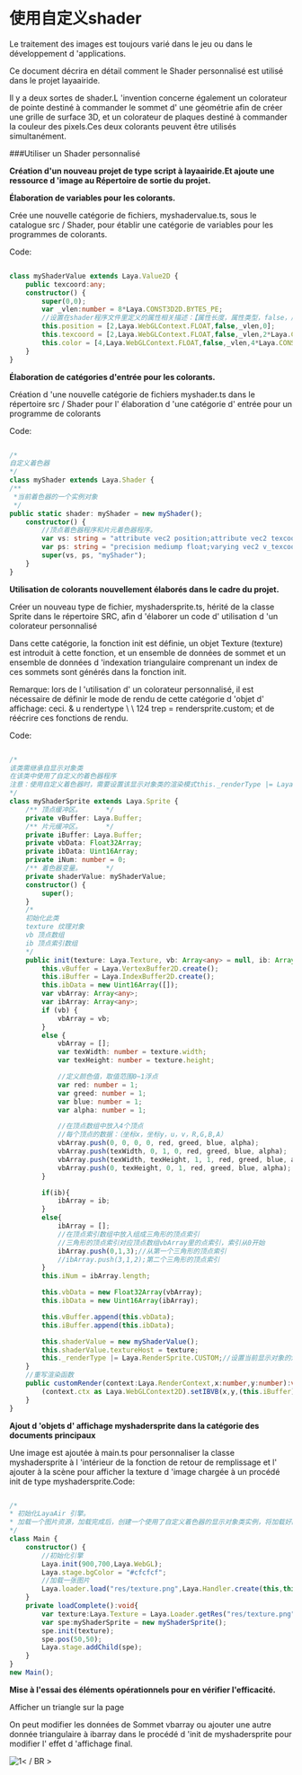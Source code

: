 # 使用自定义shader

Le traitement des images est toujours varié dans le jeu ou dans le développement d 'applications.

Ce document décrira en détail comment le Shader personnalisé est utilisé dans le projet layaairide.

Il y a deux sortes de shader.L 'invention concerne également un colorateur de pointe destiné à commander le sommet d' une géométrie afin de créer une grille de surface 3D, et un colorateur de plaques destiné à commander la couleur des pixels.Ces deux colorants peuvent être utilisés simultanément.

###Utiliser un Shader personnalisé

**Création d'un nouveau projet de type script à layaairide.Et ajoute une ressource d 'image au Répertoire de sortie du projet.**

**Élaboration de variables pour les colorants.**

Crée une nouvelle catégorie de fichiers, myshadervalue.ts, sous le catalogue src / Shader, pour établir une catégorie de variables pour les programmes de colorants.

Code:


```typescript

class myShaderValue extends Laya.Value2D {
    public texcoord:any;
    constructor() {
        super(0,0);
        var _vlen:number = 8*Laya.CONST3D2D.BYTES_PE;
        //设置在shader程序文件里定义的属性相关描述：【属性长度，属性类型，false，属性起始位置索引*CONST3D2D.BYTES_PE】
        this.position = [2,Laya.WebGLContext.FLOAT,false,_vlen,0];
        this.texcoord = [2,Laya.WebGLContext.FLOAT,false,_vlen,2*Laya.CONST3D2D.BYTES_PE];
        this.color = [4,Laya.WebGLContext.FLOAT,false,_vlen,4*Laya.CONST3D2D.BYTES_PE];
    }
}
```


**Élaboration de catégories d'entrée pour les colorants.**

Création d 'une nouvelle catégorie de fichiers myshader.ts dans le répertoire src / Shader pour l' élaboration d 'une catégorie d' entrée pour un programme de colorants

Code:


```typescript

/*
自定义着色器
*/
class myShader extends Laya.Shader {
/**
 *当前着色器的一个实例对象 
 */
public static shader: myShader = new myShader();
    constructor() {
        //顶点着色器程序和片元着色器程序。
        var vs: string = "attribute vec2 position;attribute vec2 texcoord;attribute vec4 color;uniform vec2 size;uniform mat4 mmat;varying vec2 v_texcoord;varying vec4 v_color;void main(){vec4 pos =mmat*vec4(position.x,position.y,0,1);gl_Position = vec4((pos.x/size.x-0.5)*2.0, (0.5-pos.y/size.y)*2.0, pos.z, 1.0);v_color = color;v_texcoord = texcoord;}"
        var ps: string = "precision mediump float;varying vec2 v_texcoord;varying vec4 v_color;uniform sampler2D texture;void main(){vec4 t_color = texture2D(texture, v_texcoord);gl_FragColor = t_color.rgba * v_color.rgba;}";
        super(vs, ps, "myShader");
    }
}
```


**Utilisation de colorants nouvellement élaborés dans le cadre du projet.**

Créer un nouveau type de fichier, myshadersprite.ts, hérité de la classe Sprite dans le répertoire SRC, afin d 'élaborer un code d' utilisation d 'un colorateur personnalisé

Dans cette catégorie, la fonction init est définie, un objet Texture (texture) est introduit à cette fonction, et un ensemble de données de sommet et un ensemble de données d 'indexation triangulaire comprenant un index de ces sommets sont générés dans la fonction init.

Remarque: lors de l 'utilisation d' un colorateur personnalisé, il est nécessaire de définir le mode de rendu de cette catégorie d 'objet d' affichage: ceci. & u rendertype \ \ 124 trep = rendersprite.custom; et de réécrire ces fonctions de rendu.

Code:


```typescript

/*
该类需继承自显示对象类
在该类中使用了自定义的着色器程序
注意：使用自定义着色器时，需要设置该显示对象类的渲染模式this._renderType |= Laya.RenderSprite.CUSTOM;并且需要重写该类的渲染处理函数
*/
class myShaderSprite extends Laya.Sprite {
    /** 顶点缓冲区。      */
    private vBuffer: Laya.Buffer;
    /** 片元缓冲区。      */
    private iBuffer: Laya.Buffer;
    private vbData: Float32Array;
    private ibData: Uint16Array;
    private iNum: number = 0;
    /** 着色器变量。      */
    private shaderValue: myShaderValue;
    constructor() {
        super();
    }
    /*
    初始化此类
    texture 纹理对象
    vb 顶点数组
    ib 顶点索引数组
    */
    public init(texture: Laya.Texture, vb: Array<any> = null, ib: Array<any> = null): void {
        this.vBuffer = Laya.VertexBuffer2D.create();
        this.iBuffer = Laya.IndexBuffer2D.create();
        this.ibData = new Uint16Array([]);
        var vbArray: Array<any>;
        var ibArray: Array<any>;
        if (vb) {
            vbArray = vb;
        }
        else {
            vbArray = [];
            var texWidth: number = texture.width;
            var texHeight: number = texture.height;

            //定义颜色值，取值范围0~1浮点
            var red: number = 1;
            var greed: number = 1;
            var blue: number = 1;
            var alpha: number = 1;

            //在顶点数组中放入4个顶点
            //每个顶点的数据：（坐标x，坐标y，u，v，R,G,B,A）
            vbArray.push(0, 0, 0, 0, red, greed, blue, alpha);
            vbArray.push(texWidth, 0, 1, 0, red, greed, blue, alpha);
            vbArray.push(texWidth, texHeight, 1, 1, red, greed, blue, alpha);
            vbArray.push(0, texHeight, 0, 1, red, greed, blue, alpha);
        }

        if(ib){
            ibArray = ib;
        }
        else{
            ibArray = [];
            //在顶点索引数组中放入组成三角形的顶点索引
            //三角形的顶点索引对应顶点数组vbArray里的点索引，索引从0开始
            ibArray.push(0,1,3);//从第一个三角形的顶点索引
            //ibArray.push(3,1,2);第二个三角形的顶点索引
        }
        this.iNum = ibArray.length;

        this.vbData = new Float32Array(vbArray);
        this.ibData = new Uint16Array(ibArray);

        this.vBuffer.append(this.vbData);
        this.iBuffer.append(this.ibData);

        this.shaderValue = new myShaderValue();
        this.shaderValue.textureHost = texture;
        this._renderType |= Laya.RenderSprite.CUSTOM;//设置当前显示对象的渲染模式为自定义渲染模式
    }
    //重写渲染函数
    public customRender(context:Laya.RenderContext,x:number,y:number):void{
        (context.ctx as Laya.WebGLContext2D).setIBVB(x,y,(this.iBuffer) as Laya.IndexBuffer2D,(this.vBuffer) as Laya.VertexBuffer2D,this.iNum,null,myShader.shader,this.shaderValue,0,0);
    }
}
```


**Ajout d 'objets d' affichage myshadersprite dans la catégorie des documents principaux**

Une image est ajoutée à main.ts pour personnaliser la classe myshadersprite à l 'intérieur de la fonction de retour de remplissage et l' ajouter à la scène pour afficher la texture d 'image chargée à un procédé init de type myshadersprite.Code:


```typescript

/*
* 初始化LayaAir 引擎。
* 加载一个图片资源，加载完成后，创建一个使用了自定义着色器的显示对象类实例，将加载好的图片纹理对象传递给这个实例，然后将这个显示对象添加到舞台上进行显示。
*/
class Main {
    constructor() {
        //初始化引擎
        Laya.init(900,700,Laya.WebGL);
        Laya.stage.bgColor = "#cfcfcf";
        //加载一张图片
        Laya.loader.load("res/texture.png",Laya.Handler.create(this,this.loadComplete));
    }
    private loadComplete():void{
        var texture:Laya.Texture = Laya.Loader.getRes("res/texture.png");
        var spe:myShaderSprite = new myShaderSprite();
        spe.init(texture);
        spe.pos(50,50);
        Laya.stage.addChild(spe);
    }
}
new Main();
```


**Mise à l'essai des éléments opérationnels pour en vérifier l'efficacité.**

Afficher un triangle sur la page

On peut modifier les données de Sommet vbarray ou ajouter une autre donnée triangulaire à ibarray dans le procédé d 'init de myshadersprite pour modifier l' effet d 'affichage final.

![1](img\1.png)< / BR >